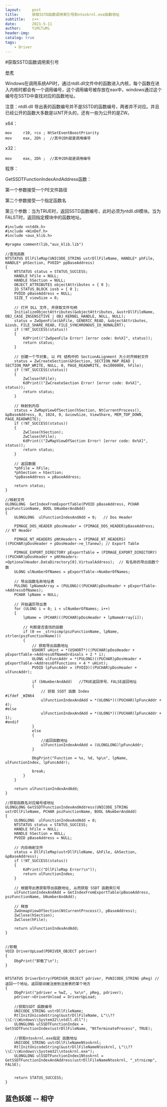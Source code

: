```yaml
---
layout:     post
title:      获取SSTD函数调用索引号和ntoskrnl.exe函数地址
subtitle:   c++
date:       2021-5-11
author:     YiMiTuMi
header-img: 
catalog: true
tags:
    - Driver
---
```


#获取SSTD函数调用索引号

[参考](https://blog.csdn.net/qq_41071646/article/details/86487402?utm_medium=distribute.pc_relevant.none-task-blog-2%7Edefault%7EBlogCommendFromMachineLearnPai2%7Edefault-3.vipsorttest&depth_1-utm_source=distribute.pc_relevant.none-task-blog-2%7Edefault%7EBlogCommendFromMachineLearnPai2%7Edefault-3.vipsorttest)

Windows在调用系统API时，通过ntdll.dll文件中的函数进入内核，每个函数在进入内核时都会有一个调用编号，这个调用编号被存放在eax中，windows通过这个编号在SSTD中查找对应的函数地址。

注意：ntdll.dll 导出表的函数编号并不是SSTD的函数编号，两者并不对应。并且已经公开的函数大多数是以NT开头的，还有一些为公开的是ZW。

x64：

	mov     r10, rcx ; NtSetEventBoostPriority
	mov     eax, 2Dh ;  //其中2Dh就是调用编号

x32：

	mov     eax, 2Dh ;  //其中2Dh就是调用编号



程序：

GetSSDTFunctionIndexAndAddress函数：

第一个参数接受一个PE文件路径

第二个参数接受一个指定函数名

第三个参数：当为TRUE时，返回SSTD函数编号，此时必须为ntdll.dll模块。当为FALST时，返回指定模块中的函数地址。

	#include <ntddk.h>
	#include <WinDef.h>
	#include <aux_klib.h>

	#pragma comment(lib,"aux_klib.lib")  

	//查找函数
	NTSTATUS DllFileMap(UNICODE_STRING ustrDllFileName, HANDLE* phFile, HANDLE* phSection, PVOID* ppBaseAddress)
	{
		NTSTATUS status = STATUS_SUCCESS;
		HANDLE hFile = NULL;
		HANDLE hSection = NULL;
		OBJECT_ATTRIBUTES objectAttributes = { 0 };
		IO_STATUS_BLOCK iosb = { 0 };
		PVOID pBaseAddress = NULL;
		SIZE_T viewSize = 0;

		// 打开 DLL 文件, 并获取文件句柄
		InitializeObjectAttributes(&objectAttributes, &ustrDllFileName, OBJ_CASE_INSENSITIVE | OBJ_KERNEL_HANDLE, NULL, NULL);
		status = ZwOpenFile(&hFile, GENERIC_READ, &objectAttributes, &iosb, FILE_SHARE_READ, FILE_SYNCHRONOUS_IO_NONALERT);
		if (!NT_SUCCESS(status))
		{
			KdPrint(("ZwOpenFile Error! [error code: 0x%X]", status));
			return status;
		}

		// 创建一个节对象, 以 PE 结构中的 SectionALignment 大小对齐映射文件
		status = ZwCreateSection(&hSection, SECTION_MAP_READ | SECTION_MAP_WRITE, NULL, 0, PAGE_READWRITE, 0x1000000, hFile);
		if (!NT_SUCCESS(status))
		{
			ZwClose(hFile);
			KdPrint(("ZwCreateSection Error! [error code: 0x%X]", status));
			return status;
		}

		// 映射到内存
		status = ZwMapViewOfSection(hSection, NtCurrentProcess(), &pBaseAddress, 0, 1024, 0, &viewSize, ViewShare, MEM_TOP_DOWN, PAGE_READWRITE);
		if (!NT_SUCCESS(status))
		{
			ZwClose(hSection);
			ZwClose(hFile);
			KdPrint(("ZwMapViewOfSection Error! [error code: 0x%X]", status));
			return status;
		}

		// 返回数据
		*phFile = hFile;
		*phSection = hSection;
		*ppBaseAddress = pBaseAddress;

		return status;
	}

	//映射文件
	ULONGLONG  GetIndexFromExportTable(PVOID pBaseAddress, PCHAR pszFunctionName, BOOL bNumberAndAdd)
	{
		ULONGLONG  ulFunctionIndexAndAdd = 0; 	// Dos Header

		PIMAGE_DOS_HEADER pDosHeader = (PIMAGE_DOS_HEADER)pBaseAddress;  // NT Header

		PIMAGE_NT_HEADERS pNtHeaders = (PIMAGE_NT_HEADERS)((PUCHAR)pDosHeader + pDosHeader->e_lfanew); // Export Table

		PIMAGE_EXPORT_DIRECTORY pExportTable = (PIMAGE_EXPORT_DIRECTORY)((PUCHAR)pDosHeader + pNtHeaders->OptionalHeader.DataDirectory[0].VirtualAddress);  // 有名称的导出函数个数
		ULONG ulNumberOfNames = pExportTable->NumberOfNames;

		// 导出函数名称地址表
		PULONG lpNameArray = (PULONG)((PUCHAR)pDosHeader + pExportTable->AddressOfNames);
		PCHAR lpName = NULL;

		// 开始遍历导出表
		for (ULONG i = 0; i < ulNumberOfNames; i++)
		{
			lpName = (PCHAR)((PUCHAR)pDosHeader + lpNameArray[i]);

			// 判断是否查找的函数
			if (0 == _strnicmp(pszFunctionName, lpName, strlen(pszFunctionName)))
			{
				// 获取导出函数地址
				USHORT uHint = *(USHORT*)((PUCHAR)pDosHeader + pExportTable->AddressOfNameOrdinals + 2 * i);
				ULONG ulFuncAddr = *(PULONG)((PUCHAR)pDosHeader + pExportTable->AddressOfFunctions + 4 * uHint);
				PVOID lpFuncAddr = (PVOID)((PUCHAR)pDosHeader + ulFuncAddr);

				if (bNumberAndAdd)   //TRUE返回序号、FALSE返回地址
				{
					// 获取 SSDT 函数 Index
	#ifdef _WIN64
					ulFunctionIndexAndAdd = *(ULONG*)((PUCHAR)lpFuncAddr + 4);
	#else
					ulFunctionIndexAndAdd = *(ULONG*)((PUCHAR)lpFuncAddr + 1);
	#endif
				}
				else
				{
					//返回函数地址
					ulFunctionIndexAndAdd = (ULONGLONG)lpFuncAddr;
				}

				DbgPrint("Function = %s, %d, %p\n", lpName, ulFunctionIndex, lpFuncAddr);

				break;
			}
		}

		return ulFunctionIndexAndAdd;
	}

	//获取函数名对应编号或地址
	ULONGLONG GetSSDTFunctionIndexAndAddress(UNICODE_STRING ustrDllFileName, PCHAR pszFunctionName, BOOL bNumberAndAdd)
	{
		ULONGLONG  ulFunctionIndexAndAdd = 0;
		NTSTATUS status = STATUS_SUCCESS;
		HANDLE hFile = NULL;
		HANDLE hSection = NULL;
		PVOID pBaseAddress = NULL;

		// 内存映射文件
		status = DllFileMap(ustrDllFileName, &hFile, &hSection, &pBaseAddress);
		if (!NT_SUCCESS(status))
		{
			KdPrint(("DllFileMap Error!\n"));
			return ulFunctionIndex;
		}

		// 根据导出表获取导出函数地址, 从而获取 SSDT 函数索引号
		ulFunctionIndexAndAdd = GetIndexFromExportTable(pBaseAddress, pszFunctionName, bNumberAndAdd);

		// 释放
		ZwUnmapViewOfSection(NtCurrentProcess(), pBaseAddress);
		ZwClose(hSection);
		ZwClose(hFile);

		return ulFunctionIndexAndAdd;
	}


	//卸载
	VOID DriverUpLoad(PDRIVER_OBJECT pdriver)
	{
		DbgPrint("卸载了\n");
	}


	NTSTATUS DriverEntry(PDRIVER_OBJECT pdriver, PUNICODE_STRING pReg) //返回一个地址、返回驱动被注册到注册表的某个地方
	{
		DbgPrint("pdriver = %wZ, , %x\n", pReg, pdriver);
		pdriver->DriverUnload = DriverUpLoad;

		//获取SSDT 函数编号
		UNICODE_STRING ustrDllFileName;
		RtlInitUnicodeString(&ustrDllFileName, L"\\??\\C:\\Windows\\System32\\ntdll.dll");
		ULONGLONG ulSSDTFunctionIndex = GetSSDTFunctionIndex(ustrDllFileName, "NtTerminateProcess", TRUE);

		//获取ntoskrnl.exe指定 函数地址
		UNICODE_STRING ustrDllFileNameNtoskrnl;
		RtlInitUnicodeString(&ustrDllFileNameNtoskrnl, L"\\??\\C:\\Windows\\System32\\ntoskrnl.exe");
		ULONGLONG ulSSDTFunctionIndex1Ntoskrnl = GetSSDTFunctionIndexAndAddress(ustrDllFileNameNtoskrnl, "_strnicmp", FALSE);


		return STATUS_SUCCESS;
	}

## 蓝色妖姬 -- 相守
